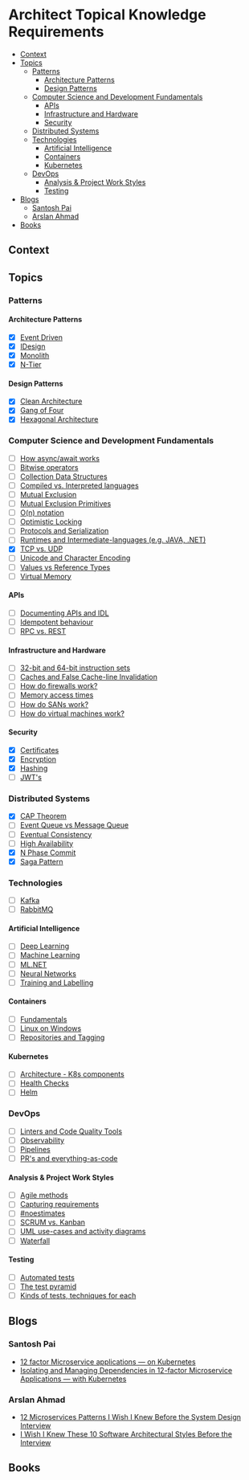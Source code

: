 # Architect Topical Knowledge Requirements <!-- omit in toc -->

- [Context](#context)
- [Topics](#topics)
  - [Patterns](#patterns)
    - [Architecture Patterns](#architecture-patterns)
    - [Design Patterns](#design-patterns)
  - [Computer Science and Development Fundamentals](#computer-science-and-development-fundamentals)
    - [APIs](#apis)
    - [Infrastructure and Hardware](#infrastructure-and-hardware)
    - [Security](#security)
  - [Distributed Systems](#distributed-systems)
  - [Technologies](#technologies)
    - [Artificial Intelligence](#artificial-intelligence)
    - [Containers](#containers)
    - [Kubernetes](#kubernetes)
  - [DevOps](#devops)
    - [Analysis \& Project Work Styles](#analysis--project-work-styles)
    - [Testing](#testing)
- [Blogs](#blogs)
  - [Santosh Pai](#santosh-pai)
  - [Arslan Ahmad](#arslan-ahmad)
- [Books](#books)

## Context

## Topics

### Patterns

#### Architecture Patterns

- [x] [Event Driven](./patterns/architecture-patterns/event-driven.md)
- [x] [IDesign](./patterns/architecture-patterns/idesign.md)
- [x] [Monolith](./patterns/architecture-patterns/monolith.md)
- [x] [N-Tier](./patterns/architecture-patterns/n-tier.md)

#### Design Patterns

- [x] [Clean Architecture](./patterns/design-patterns/clean-architecture.md)
- [x] [Gang of Four](./patterns/design-patterns/gang-of-four.md)
- [x] [Hexagonal Architecture](./patterns/design-patterns/hexagonal-architecture.md)

### Computer Science and Development Fundamentals

- [ ] [How async/await works](./performance/async-await.md)
- [ ] [Bitwise operators](./computer-science-development-fundamentals/bitwise-operators.md)
- [ ] [Collection Data Structures](./computer-science-development-fundamentals/collection-data-structure.md)
- [ ] [Compiled vs. Interpreted languages](./computer-science-development-fundamentals/compiled-vs-interpreted-languages.md)
- [ ] [Mutual Exclusion](./operating-systems/mutual-exclusion.md)
- [ ] [Mutual Exclusion Primitives](./computer-science-development-fundamentals/mutual-exlusion-primitives.md)
- [ ] [O(n) notation](./computer-science-development-fundamentals/o-notation.md)
- [ ] [Optimistic Locking](./computer-science-development-fundamentals/optimistic-locking.md)
- [ ] [Protocols and Serialization](./computer-science-development-fundamentals/protocols-and-serialization.md)
- [ ] [Runtimes and Intermediate-languages (e.g. JAVA, .NET)](./computer-science-development-fundamentals/runtimes-and-intermediate-languages.md)
- [x] [TCP vs. UDP](./computer-science-development-fundamentals/tcp-vs-udp.md)
- [ ] [Unicode and Character Encoding](./computer-science-development-fundamentals/unicode-character-encoding.md)
- [ ] [Values vs Reference Types](./computer-science-development-fundamentals/value-vs-reference-types.md)
- [ ] [Virtual Memory](./operating-systems/virtual-memory.md)

#### APIs

- [ ] [Documenting APIs and IDL](./computer-science-development-fundamentals/apis/documenting-apis-and-idl.md)
- [ ] [Idempotent behaviour](./computer-science-development-fundamentals/apis/idempotent-behaviour.md)
- [ ] [RPC vs. REST](./computer-science-development-fundamentals/apis/rpc-vs-rest.md)

#### Infrastructure and Hardware

- [ ] [32-bit and 64-bit instruction sets](./infrastructure-and-hardware/32bit-and-64bit-instruction-sets.md)
- [ ] [Caches and False Cache-line Invalidation](./infrastructure-and-hardware/caches-and-false-cacheline-invalidation.md)
- [ ] [How do firewalls work?](./infrastructure-and-hardware/firewalls.md)
- [ ] [Memory access times](./infrastructure-and-hardware/memory-access-times.md)
- [ ] [How do SANs work?](./infrastructure-and-hardware/sans.md)
- [ ] [How do virtual machines work?](./infrastructure-and-hardware/virtual-machines.md)

#### Security

- [x] [Certificates](./computer-science-development-fundamentals/security/certificates.md)
- [x] [Encryption](./computer-science-development-fundamentals/security/encryption.md)
- [x] [Hashing](./computer-science-development-fundamentals/security/hashing.md)
- [ ] [JWT's](./computer-science-development-fundamentals/security/jwt.md)

### Distributed Systems

- [x] [CAP Theorem](./distributed-systems/cap-theorem.md)
- [ ] [Event Queue vs Message Queue](./distributed-systems/event-queue-vs-message-queue.md)
- [ ] [Eventual Consistency](./distributed-systems/eventual-consistency.md)
- [ ] [High Availability]()
- [x] [N Phase Commit](./distributed-systems/n-phase-commit.md)
- [x] [Saga Pattern](./distributed-systems/saga-pattern.md)

### Technologies

- [ ] [Kafka](./technologies/kafka.md)
- [ ] [RabbitMQ](./technologies/rabbitmq.md)

#### Artificial Intelligence

- [ ] [Deep Learning](./technologies/artificial-intelligence/deep-learning.md)
- [ ] [Machine Learning](./technologies/artificial-intelligence/machine-learning.md)
- [ ] [ML.NET](./technologies/artificial-intelligence/ml-net.md)
- [ ] [Neural Networks](./technologies/artificial-intelligence/neural-networks.md)
- [ ] [Training and Labelling](./technologies/artificial-intelligence/training-and-labelling.md)

#### Containers

- [ ] [Fundamentals](./technologies/containers/fundamentals.md)
- [ ] [Linux on Windows](./technologies/containers/linux-on-windows.md)
- [ ] [Repositories and Tagging](./technologies/containers/repositories-and-tagging.md)

#### Kubernetes

- [ ] [Architecture - K8s components](./technologies/kubernetes/architecture-k8s-components.md)
- [ ] [Health Checks](./technologies/kubernetes/health-checks.md)
- [ ] [Helm](./technologies/kubernetes/helm.md)

### DevOps

- [ ] [Linters and Code Quality Tools](./devops/linters-and-code-quality-tools.md)
- [ ] [Observability](./devops/observability.md)
- [ ] [Pipelines](./devops/pipelines.md)
- [ ] [PR's and everything-as-code](./devops/prs-and-everything-as-code.md)

#### Analysis & Project Work Styles

- [ ] [Agile methods](./devops/analysis/agile.md)
- [ ] [Capturing requirements](./devops/analysis/capturing-requirements.md)
- [ ] [#noestimates](./devops/analysis//no-estimates.md)
- [ ] [SCRUM vs. Kanban](./devops/analysis//scrum-vs-kanban.md)
- [ ] [UML use-cases and activity diagrams](./devops/analysis/uml.md)
- [ ] [Waterfall](./devops/analysis/waterfall.md)

#### Testing

- [ ] [Automated tests](./devops/testing/automated-tests.md)
- [ ] [The test pyramid](./devops/testing/test-pyramid.md)
- [ ] [Kinds of tests, techniques for each](./devops/testing/test-techniques.md)

## Blogs

### Santosh Pai

- [12 factor Microservice applications — on Kubernetes](https://itnext.io/12-factor-microservice-applications-on-kubernetes-db913008b018)
- [Isolating and Managing Dependencies in 12-factor Microservice Applications — with Kubernetes](https://itnext.io/isolating-and-managing-dependencies-in-12-factor-microservice-applications-with-kubernetes-988638f8bc6d)

### Arslan Ahmad

- [12 Microservices Patterns I Wish I Knew Before the System Design Interview](https://levelup.gitconnected.com/12-microservices-pattern-i-wish-i-knew-before-the-system-design-interview-5c35919f16a2)
- [I Wish I Knew These 10 Software Architectural Styles Before the Interview](https://levelup.gitconnected.com/i-wish-i-knew-these-10-software-architectural-styles-before-the-interview-b08d8224433f)

## Books
